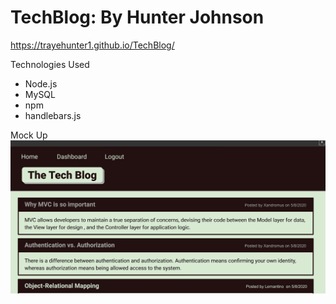 # TechBlog: By Hunter Johnson

https://trayehunter1.github.io/TechBlog/

Technologies Used 
- Node.js
- MySQL
- npm
- handlebars.js

Mock Up
![](images/mockup.png)



